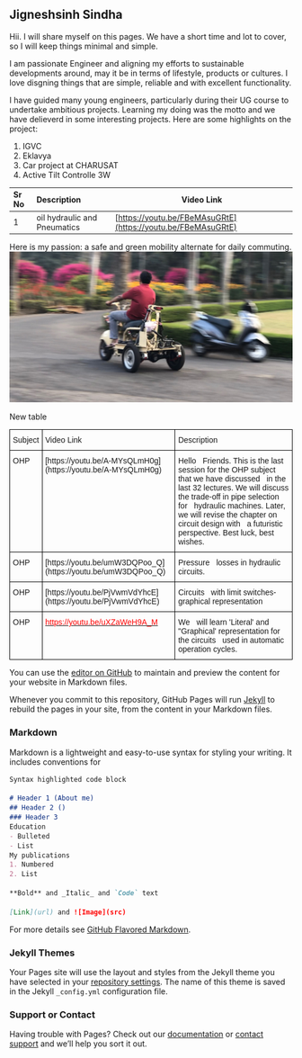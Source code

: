 ## Jigneshsinh Sindha

Hii. I will share myself on this pages. We have a short time and lot to cover, so I will keep things minimal and simple.

I am passionate Engineer and aligning my efforts to sustainable developments around, may it be in terms of lifestyle, products or cultures. I love disgning things that are simple, reliable and with excellent functionality.

I have guided many young engineers, particularly during their UG course to undertake ambitious projects. Learning my doing was the motto and we have delieverd in some interesting projects.
Here are some highlights on the project:
1. IGVC
2. Eklavya
3. Car project at CHARUSAT
4. Active Tilt Controlle 3W

| Sr No          | Description    | Video Link |
| :------------- | :------------- |------------|
| 1              | oil hydraulic and Pneumatics| [https://youtu.be/FBeMAsuGRtE](https://youtu.be/FBeMAsuGRtE) |

Here is my passion: a safe and green mobility alternate for daily commuting. 
![Screenshot](screenshot.jpg)

New table
<style type="text/css">
.tg  {border-collapse:collapse;border-spacing:0;}
.tg td{border-color:black;border-style:solid;border-width:1px;font-family:Arial, sans-serif;font-size:14px;
  overflow:hidden;padding:10px 5px;word-break:normal;}
.tg th{border-color:black;border-style:solid;border-width:1px;font-family:Arial, sans-serif;font-size:14px;
  font-weight:normal;overflow:hidden;padding:10px 5px;word-break:normal;}
.tg .tg-0lax{text-align:left;vertical-align:top}
</style>
<table class="tg">
<thead>
  <tr>
    <th class="tg-0lax">Subject</th>
    <th class="tg-0lax">Video Link</th>
    <th class="tg-0lax">Description</th>
  </tr>
</thead>
<tbody>
  <tr>
    <td class="tg-0lax">OHP</td>
    <td class="tg-0lax">[https://youtu.be/A-MYsQLmH0g](https://youtu.be/A-MYsQLmH0g)</td>
    <td class="tg-0lax">Hello&nbsp;&nbsp;&nbsp;Friends. This is the last session for the OHP subject that we have discussed&nbsp;&nbsp;&nbsp;in the last 32 lectures. We will discuss the trade-off in pipe selection for&nbsp;&nbsp;&nbsp;hydraulic machines. Later, we will revise the chapter on circuit design with&nbsp;&nbsp;&nbsp;a futuristic perspective. Best luck, best wishes. </td>
  </tr>
  <tr>
    <td class="tg-0lax">OHP</td>
    <td class="tg-0lax">[https://youtu.be/umW3DQPoo_Q](https://youtu.be/umW3DQPoo_Q)</td>
    <td class="tg-0lax">Pressure&nbsp;&nbsp;&nbsp;losses in hydraulic circuits. </td>
  </tr>
  <tr>
    <td class="tg-0lax">OHP</td>
    <td class="tg-0lax">[https://youtu.be/PjVwmVdYhcE](https://youtu.be/PjVwmVdYhcE)</td>
    <td class="tg-0lax">Circuits&nbsp;&nbsp;&nbsp;with limit switches-graphical representation</td>
  </tr>
  <tr>
    <td class="tg-0lax">OHP</td>
    <td class="tg-0lax"><a href="https://youtu.be/uXZaWeH9A_M"><span style="text-decoration:none;color:red">https://youtu.be/uXZaWeH9A_M</span></a></td>
    <td class="tg-0lax">We&nbsp;&nbsp;&nbsp;will learn 'Literal' and "Graphical' representation for the circuits&nbsp;&nbsp;&nbsp;used in automatic operation cycles. </td>
  </tr>
</tbody>
</table>


You can use the [editor on GitHub](https://github.com/Jigs86/Jigs86.github.io/edit/main/index.md) to maintain and preview the content for your website in Markdown files.

Whenever you commit to this repository, GitHub Pages will run [Jekyll](https://jekyllrb.com/) to rebuild the pages in your site, from the content in your Markdown files.

### Markdown

Markdown is a lightweight and easy-to-use syntax for styling your writing. It includes conventions for

```markdown
Syntax highlighted code block

# Header 1 (About me)
## Header 2 ()
### Header 3
Education
- Bulleted
- List
My publications
1. Numbered
2. List

**Bold** and _Italic_ and `Code` text

[Link](url) and ![Image](src)
```

For more details see [GitHub Flavored Markdown](https://guides.github.com/features/mastering-markdown/).

### Jekyll Themes

Your Pages site will use the layout and styles from the Jekyll theme you have selected in your [repository settings](https://github.com/Jigs86/Jigs86.github.io/settings). The name of this theme is saved in the Jekyll `_config.yml` configuration file.

### Support or Contact

Having trouble with Pages? Check out our [documentation](https://docs.github.com/categories/github-pages-basics/) or [contact support](https://support.github.com/contact) and we’ll help you sort it out.
